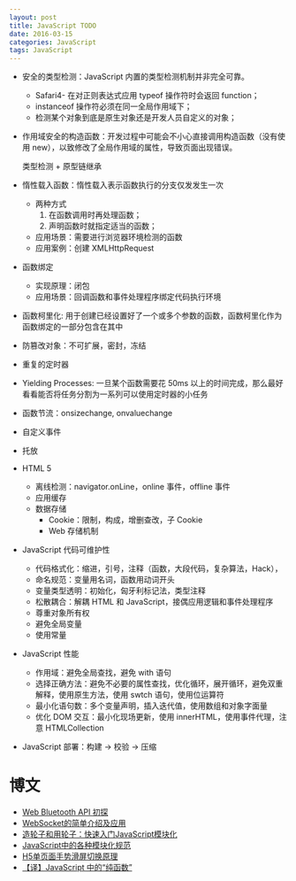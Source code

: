 ```yaml
---
layout: post
title: JavaScript TODO
date: 2016-03-15
categories: JavaScript
tags: JavaScript
---
```


- 安全的类型检测：JavaScript 内置的类型检测机制并非完全可靠。
    - Safari4- 在对正则表达式应用 typeof 操作符时会返回 function；
    - instanceof 操作符必须在同一全局作用域下；
    - 检测某个对象到底是原生对象还是开发人员自定义的对象；
- 作用域安全的构造函数：开发过程中可能会不小心直接调用构造函数（没有使用 new），以致修改了全局作用域的属性，导致页面出现错误。

    类型检测 + 原型链继承

- 惰性载入函数：惰性载入表示函数执行的分支仅发发生一次
    - 两种方式
        1. 在函数调用时再处理函数；
        2. 声明函数时就指定适当的函数；
    - 应用场景：需要进行浏览器环境检测的函数
    - 应用案例：创建 XMLHttpRequest
- 函数绑定
    - 实现原理：闭包
    - 应用场景：回调函数和事件处理程序绑定代码执行环境
- 函数柯里化: 用于创建已经设置好了一个或多个参数的函数，函数柯里化作为函数绑定的一部分包含在其中
- 防篡改对象：不可扩展，密封，冻结
- 重复的定时器
- Yielding Processes: 一旦某个函数需要花 50ms 以上的时间完成，那么最好看看能否将任务分割为一系列可以使用定时器的小任务
- 函数节流：onsizechange, onvaluechange
- 自定义事件
- 托放
- HTML 5
    - 离线检测：navigator.onLine，online 事件，offline 事件
    - 应用缓存
    - 数据存储
        - Cookie：限制，构成，增删查改，子 Cookie
        - Web 存储机制
- JavaScript 代码可维护性
    - 代码格式化：缩进，引号，注释（函数，大段代码，复杂算法，Hack），
    - 命名规范：变量用名词，函数用动词开头
    - 变量类型透明：初始化，匈牙利标记法，类型注释
    - 松散耦合：解耦 HTML 和 JavaScript，接偶应用逻辑和事件处理程序
    - 尊重对象所有权
    - 避免全局变量
    - 使用常量
- JavaScript 性能
    - 作用域：避免全局查找，避免 with 语句
    - 选择正确方法：避免不必要的属性查找，优化循环，展开循环，避免双重解释，使用原生方法，使用 swtch 语句，使用位运算符
    - 最小化语句数：多个变量声明，插入迭代值，使用数组和对象字面量
    - 优化 DOM 交互：最小化现场更新，使用 innerHTML，使用事件代理，注意 HTMLCollection
- JavaScript 部署：构建 -> 校验 -> 压缩


# 博文
- [Web Bluetooth API 初探](http://qianduan.guru/2016/03/18/An-introduction-to-the-Web-Bluetooth-API)
- [WebSocket的简单介绍及应用](http://acgtofe.com/posts/2016/03/websocket-how-to)
- [造轮子和用轮子：快速入门JavaScript模块化](https://segmentfault.com/a/1190000004619857)
- [JavaScript中的各种模块化规范](https://reeoo.me/archives/amd-cmd-umd-commonjs.html)
- [H5单页面手势滑屏切换原理](http://www.cnblogs.com/onepixel/p/5300445.html)
- [【译】JavaScript 中的“纯函数”](https://www.h5jun.com/post/pure-function.html)
